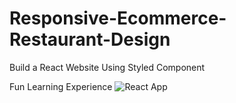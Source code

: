 # Responsive-Ecommerce-Restaurant-Design
Build a React Website Using Styled Component

Fun Learning Experience
![React App](https://user-images.githubusercontent.com/77560854/137732820-b6fba0f1-2a0e-49fa-a622-328a9fba9aeb.png)
